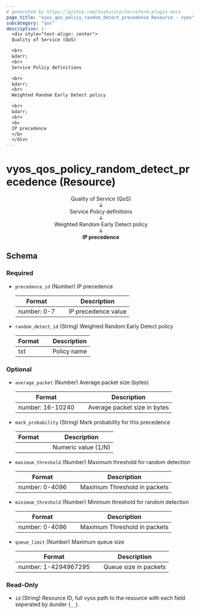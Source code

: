 ```yaml
---
# generated by https://github.com/hashicorp/terraform-plugin-docs
page_title: "vyos_qos_policy_random_detect_precedence Resource - vyos"
subcategory: "qos"
description: |-
  <div style="text-align: center">
  Quality of Service (QoS)

  <br>
  &darr;
  <br>
  Service Policy definitions

  <br>
  &darr;
  <br>
  Weighted Random Early Detect policy

  <br>
  &darr;
  <br>
  <b>
  IP precedence
  </b>
  </div>
---
```


# vyos_qos_policy_random_detect_precedence (Resource)

<div style="text-align: center">
Quality of Service (QoS)

<br>
&darr;
<br>
Service Policy definitions

<br>
&darr;
<br>
Weighted Random Early Detect policy

<br>
&darr;
<br>
<b>
IP precedence
</b>
</div>



<!-- schema generated by tfplugindocs -->
## Schema

### Required

- `precedence_id` (Number) IP precedence

    |  Format &emsp; | Description  |
    |----------|---------------|
    |  number: 0-7  &emsp; |  IP precedence value  |
- `random_detect_id` (String) Weighted Random Early Detect policy

    |  Format &emsp; | Description  |
    |----------|---------------|
    |  txt  &emsp; |  Policy name  |

### Optional

- `average_packet` (Number) Average packet size (bytes)

    |  Format &emsp; | Description  |
    |----------|---------------|
    |  number: 16-10240  &emsp; |  Average packet size in bytes  |
- `mark_probability` (String) Mark probability for this precedence

    |  Format &emsp; | Description  |
    |----------|---------------|
    |  <number>  &emsp; |  Numeric value (1/N)  |
- `maximum_threshold` (Number) Maximum threshold for random detection

    |  Format &emsp; | Description  |
    |----------|---------------|
    |  number: 0-4096  &emsp; |  Maximum Threshold in packets  |
- `minimum_threshold` (Number) Minimum  threshold for random detection

    |  Format &emsp; | Description  |
    |----------|---------------|
    |  number: 0-4096  &emsp; |  Maximum Threshold in packets  |
- `queue_limit` (Number) Maximum queue size

    |  Format &emsp; | Description  |
    |----------|---------------|
    |  number: 1-4294967295  &emsp; |  Queue size in packets  |

### Read-Only

- `id` (String) Resource ID, full vyos path to the resource with each field seperated by dunder (`__`).
